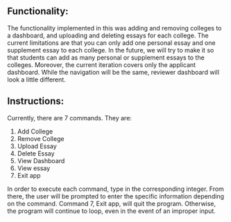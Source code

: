 **Functionality:**
-
The functionality implemented in this was adding and removing colleges to a dashboard, and uploading and deleting essays for each college.
The current limitations are that you can only add one personal essay and one supplement essay to each college. 
In the future, we will try to make it so that students can add as many personal or supplement essays to the colleges. 
Moreover, the current iteration covers only the applicant dashboard. While the navigation will be the same, reviewer dashboard
will look a little different.


**Instructions:**
- 
Currently, there are 7 commands. They are:
1. Add College
2. Remove College
3. Upload Essay
4. Delete Essay 
5. View Dashboard
6. View essay 
7. Exit app

In order to execute each command, type in the corresponding integer. From there, the user will be prompted to enter the specific information depending on the command. 
Command 7, Exit app, will quit the program. Otherwise, the program will continue to loop, even in the event of an improper input. 